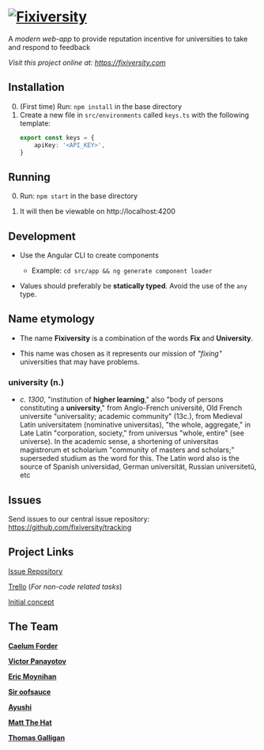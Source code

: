 # [![Fixiversity](https://raw.githubusercontent.com/fixiversity/fixiversity/master/src/assets/images/fixiversityL.svg?sanitize=true)](https://fixiversity.com)
A *modern web-app* to provide reputation incentive for universities to take and respond to feedback

*Visit this project online at: https://fixiversity.com*

## Installation
0. (First time) Run: `npm install` in the base directory
1. Create a new file in `src/environments` called `keys.ts` with the following template:
    ```ts
    export const keys = {
        apiKey: '<API_KEY>',
    }
    ```

## Running
0. Run: `npm start` in the base directory

1. It will then be viewable on http://localhost:4200

## Development
- Use the Angular CLI to create components 

  - Example: `cd src/app && ng generate component loader`

- Values should preferably be **statically typed**. Avoid the use of the `any` type.

## Name etymology
- The name **Fixiversity** is a combination of the words **Fix** and **University**.

- This name was chosen as it represents our mission of *"fixing"* universities that may have problems.

### university (n.)

- *c. 1300*, "institution of **higher learning**," also "body of persons constituting a **university**," from Anglo-French université, Old French universite "universality; academic community" (13c.), from Medieval Latin universitatem (nominative universitas), "the whole, aggregate," in Late Latin "corporation, society," from universus "whole, entire" (see universe). In the academic sense, a shortening of universitas magistrorum et scholarium "community of masters and scholars;" superseded studium as the word for this. The Latin word also is the source of Spanish universidad, German universität, Russian universitetŭ, etc

## Issues
Send issues to our central issue repository: https://github.com/fixiversity/tracking

## Project Links

[Issue Repository](https://github.com/fixiversity/tracking)

[Trello](https://trello.com/b/pS4hy32F) (*For non-code related tasks*)

[Initial concept](https://www.mindmeister.com/maps/public_map_shell/1188006260/edu-change?width=600&height=400&z=auto&t=20wnaR6osb&live_update=1)

## The Team

**[Caelum Forder](https://github.com/CaelumF)**

**[Victor Panayotov](https://github.com/paranoidcake)**

**[Eric Moynihan](https://github.com/ericm)**

**[Sir oofsauce](https://github.com/oofsauce)**

**[Ayushi](https://github.com/xXAyushiXx)**

**[Matt The Hat](https://github.com/Matthatter20)**

**[Thomas Galligan](https://github.com/Thomas007G)**

